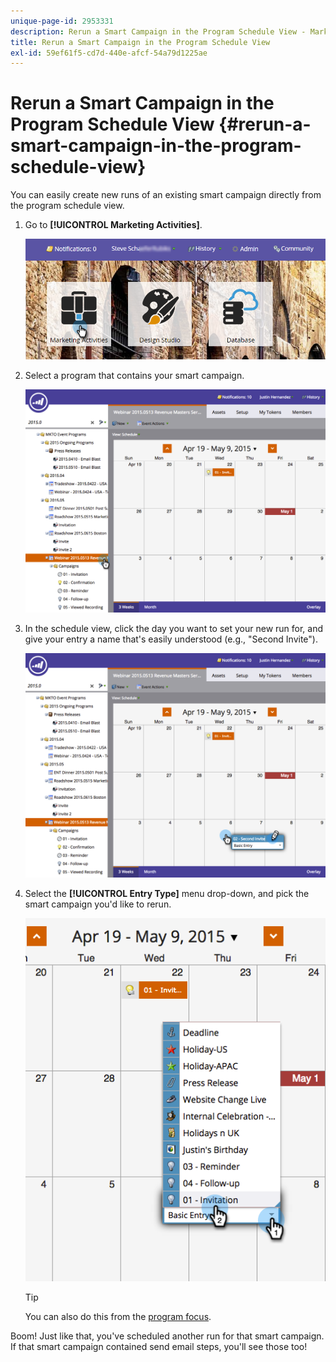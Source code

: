 ```yaml
---
unique-page-id: 2953331
description: Rerun a Smart Campaign in the Program Schedule View - Marketo Docs - Product Documentation
title: Rerun a Smart Campaign in the Program Schedule View
exl-id: 59ef61f5-cd7d-440e-afcf-54a79d1225ae
---
```

# Rerun a Smart Campaign in the Program Schedule View {#rerun-a-smart-campaign-in-the-program-schedule-view}

You can easily create new runs of an existing smart campaign directly from the program schedule view.

1. Go to **[!UICONTROL Marketing Activities]**.

   ![](assets/login-marketing-activities-3.png)

1. Select a program that contains your smart campaign.

   ![](assets/image2015-4-16-14-3a40-3a11.png)

1. In the schedule view, click the day you want to set your new run for, and give your entry a name that's easily understood (e.g., "Second Invite").

   ![](assets/image2015-4-16-14-3a42-3a0.png)

1. Select the **[!UICONTROL Entry Type]** menu drop-down, and pick the smart campaign you'd like to rerun.

   ![](assets/image2015-4-16-15-3a26-3a33.png)

   >[!TIP]
   >
   >You can also do this from the [program focus](/help/marketo/product-docs/core-marketo-concepts/marketing-calendar/understanding-the-calendar/understand-enable-program-focus.md).

Boom! Just like that, you've scheduled another run for that smart campaign. If that smart campaign contained send email steps, you'll see those too!
